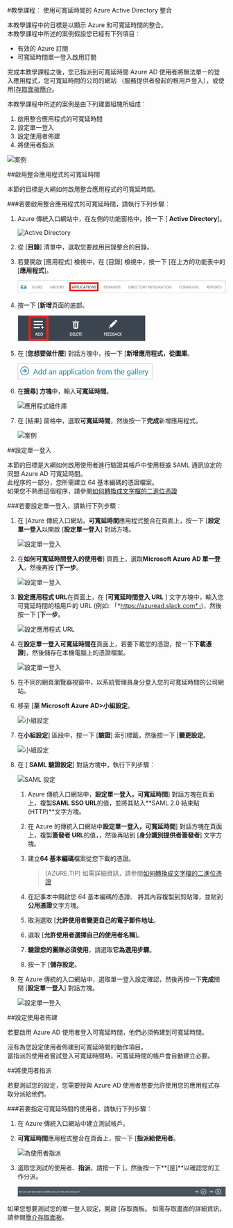 <properties 
    pageTitle="教學課程︰ 使用可寬延時間的 Azure Active Directory 整合 |Microsoft Azure" 
    description="瞭解如何使用 Azure Active Directory 中的可寬延時間，若要啟用單一登入、 自動化佈建和更多 ！" 
    services="active-directory" 
    authors="jeevansd"  
    documentationCenter="na" 
    manager="femila"/>
<tags 
    ms.service="active-directory" 
    ms.devlang="na" 
    ms.topic="article" 
    ms.tgt_pltfrm="na" 
    ms.workload="identity" 
    ms.date="09/19/2016" 
    ms.author="jeedes" />

#<a name="tutorial-azure-active-directory-integration-with-slack"></a>教學課程︰ 使用可寬延時間的 Azure Active Directory 整合
  
本教學課程中的目標是以顯示 Azure 和可寬延時間的整合。  
本教學課程中所述的案例假設您已經有下列項目︰

-   有效的 Azure 訂閱
-   可寬延時間單一登入啟用訂閱
  
完成本教學課程之後，您已指派到可寬延時間 Azure AD 使用者將無法單一的登入應用程式，您可寬延時間的公司的網站 （服務提供者發起的租用戶登入），或使用[[存取面板簡介](active-directory-saas-access-panel-introduction.md)。
  
本教學課程中所述的案例是由下列建置組塊所組成︰

1.  啟用整合應用程式的可寬延時間
2.  設定單一登入
3.  設定使用者佈建
4.  將使用者指派

![案例](./media/active-directory-saas-slack-tutorial/IC794980.png "案例")

##<a name="enabling-the-application-integration-for-slack"></a>啟用整合應用程式的可寬延時間
  
本節的目標是大綱如何啟用整合應用程式的可寬延時間。

###<a name="to-enable-the-application-integration-for-slack-perform-the-following-steps"></a>若要啟用整合應用程式的可寬延時間，請執行下列步驟︰

1.  Azure 傳統入口網站中，在左側的功能窗格中，按一下 [ **Active Directory**]。

    ![Active Directory](./media/active-directory-saas-slack-tutorial/IC700993.png "Active Directory")

2.  從 [**目錄**] 清單中，選取您要啟用目錄整合的目錄。

3.  若要開啟 [應用程式] 檢視中，在 [目錄] 檢視中，按一下 [在上方的功能表中的 [**應用程式**]。

    ![應用程式](./media/active-directory-saas-slack-tutorial/IC700994.png "應用程式")

4.  按一下 [**新增**頁面的底部。

    ![新增應用程式](./media/active-directory-saas-slack-tutorial/IC749321.png "新增應用程式")

5.  在 [**您想要做什麼**] 對話方塊中，按一下 [**新增應用程式，從圖庫**。

    ![新增 gallerry 應用程式](./media/active-directory-saas-slack-tutorial/IC749322.png "新增 gallerry 應用程式")

6.  在**搜尋] 方塊**中，輸入**可寬延時間**。

    ![應用程式組件庫](./media/active-directory-saas-slack-tutorial/IC794981.png "應用程式組件庫")

7.  在 [結果] 窗格中，選取**可寬延時間**，然後按一下**完成**新增應用程式。

    ![案例](./media/active-directory-saas-slack-tutorial/IC796925.png "案例")

##<a name="configuring-single-sign-on"></a>設定單一登入
  
本節的目標是大綱如何啟用使用者進行驗證其帳戶中使用根據 SAML 通訊協定的同盟 Azure AD 可寬延時間。  
此程序的一部分，您所需建立 64 基本編碼的憑證檔案。  
如果您不熟悉這個程序，請參閱[如何轉換成文字檔的二進位憑證](http://youtu.be/PlgrzUZ-Y1o)

###<a name="to-configure-single-sign-on-perform-the-following-steps"></a>若要設定單一登入，請執行下列步驟︰

1.  在 [Azure 傳統入口網站，**可寬延時間**應用程式整合在頁面上，按一下 [**設定單一登入**以開啟 [**設定單一登入**] 對話方塊。

    ![設定單一登入](./media/active-directory-saas-slack-tutorial/IC794982.png "設定單一登入")

2.  在**如何可寬延時間登入的使用者**] 頁面上，選取**Microsoft Azure AD 單一登入**，然後再按 [**下一步**。

    ![設定單一登入](./media/active-directory-saas-slack-tutorial/IC794983.png "設定單一登入")

3.  **設定應用程式 URL**在頁面上，在 [**可寬延時間登入 URL** ] 文字方塊中，輸入您可寬延時間的租用戶的 URL (例如: 「*https://azuread.slack.com*」)，然後按一下 [**下一步**。

    ![設定應用程式 URL](./media/active-directory-saas-slack-tutorial/IC794984.png "設定應用程式 URL")

4.  在**設定單一登入可寬延時間在**頁面上，若要下載您的憑證，按一下**下載憑證**]，然後儲存在本機電腦上的憑證檔案。

    ![設定單一登入](./media/active-directory-saas-slack-tutorial/IC794985.png "設定單一登入")

5.  在不同的網頁瀏覽器視窗中，以系統管理員身分登入您的可寬延時間的公司網站。

6.  移至 [**至 Microsoft Azure AD\>小組設定**。

    ![小組設定](./media/active-directory-saas-slack-tutorial/IC794986.png "小組設定")

7.  在**小組設定**] 區段中，按一下 [**驗證**] 索引標籤，然後按一下 [**變更設定**。

    ![小組設定](./media/active-directory-saas-slack-tutorial/IC794987.png "小組設定")

8.  在 [ **SAML 驗證設定**] 對話方塊中，執行下列步驟︰

    ![SAML 設定](./media/active-directory-saas-slack-tutorial/IC794988.png "SAML 設定")

    1.  Azure 傳統入口網站中，**設定單一登入，可寬延時間**] 對話方塊在頁面上，複製**SAML SSO URL**的值，並將其貼入**SAML 2.0 結束點 (HTTP)**文字方塊。
    2.  在 Azure 的傳統入口網站中**設定單一登入，可寬延時間**] 對話方塊在頁面上，複製**簽發者 URL**的值，，然後再貼到 [**身分識別提供者簽發者**] 文字方塊。
    3.  建立**64 基本編碼**檔案從您下載的憑證。
    
        >[AZURE.TIP] 如需詳細資訊，請參閱[如何轉換成文字檔的二進位憑證](http://youtu.be/PlgrzUZ-Y1o)

    4.  在記事本中開啟您 64 基本編碼的憑證、 將其內容複製到剪貼簿，並貼到**公用憑證**文字方塊。
    5.  取消選取 [**允許使用者變更自己的電子郵件地址**。
    6.  選取 [**允許使用者選擇自己的使用者名稱**]。
    7.  **驗證您的團隊必須使用**，請選取**它為選用步驟**。
    8.  按一下 [**儲存設定**。

9.  在 Azure 傳統的入口網站中，選取單一登入設定確認，然後再按一下**完成**關閉 [**設定單一登入**] 對話方塊。

    ![設定單一登入](./media/active-directory-saas-slack-tutorial/IC794989.png "設定單一登入")

##<a name="configuring-user-provisioning"></a>設定使用者佈建
  
若要啟用 Azure AD 使用者登入可寬延時間，他們必須佈建到可寬延時間。
  
沒有為您設定使用者佈建到可寬延時間的動作項目。  
當指派的使用者嘗試登入可寬延時間時，可寬延時間的帳戶會自動建立必要。

##<a name="assigning-users"></a>將使用者指派
  
若要測試您的設定，您需要授與 Azure AD 使用者想要允許使用您的應用程式存取分派給他們。

###<a name="to-assign-users-to-slack-perform-the-following-steps"></a>若要指定可寬延時間的使用者，請執行下列步驟︰

1.  在 Azure 傳統入口網站中建立測試帳戶。

2.  **可寬延時間**應用程式整合在頁面上，按一下 [**指派給使用者**。

    ![為使用者指派](./media/active-directory-saas-slack-tutorial/IC794990.png "為使用者指派")

3.  選取您測試的使用者、**指派**，請按一下 [，然後按一下**[是]**以確認您的工作分派。

    ![[是]](./media/active-directory-saas-slack-tutorial/IC767830.png "[是]")
  
如果您想要測試您的單一登入設定，開啟 [存取面板。 如需存取畫面的詳細資訊，請參閱[簡介存取面板](active-directory-saas-access-panel-introduction.md)。